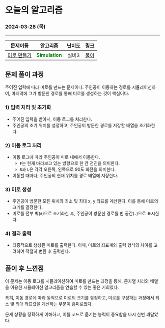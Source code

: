# **오늘의 알고리즘**
### 2024-03-28 (목)
---

문제이름|알고리즘|난이도|링크|
|:---:|:---:|:---:|:---:|
|[미로 만들기](https://www.acmicpc.net/problem/1347)|<span style="color:green">**Simulation**</span>|실버3|[풀이](#)|

## 문제 풀이 과정

주어진 입력에 따라 미로를 만드는 문제이다. 주인공이 이동하는 경로를 시뮬레이션하여, 마지막에 그가 방문한 경로를 통해 미로를 생성하는 것이 핵심이다.

### 1) 입력 처리 및 초기화
- 주어진 입력을 받아서, 이동 로그를 처리한다.
- 주인공의 초기 위치를 설정하고, 주인공이 방문한 경로를 저장할 배열을 초기화한다.

### 2) 이동 로그 처리
- 이동 로그에 따라 주인공이 미로 내에서 이동한다.
  - `F`는 현재 바라보고 있는 방향으로 한 칸 전진을 의미한다.
  - `R`과 `L`은 각각 오른쪽, 왼쪽으로 90도 회전을 의미한다.
- 이동할 때마다, 주인공의 현재 위치를 경로 배열에 저장한다.

### 3) 미로 생성
- 주인공이 방문한 모든 위치의 최소 및 최대 x, y 좌표를 계산한다. 이를 통해 미로의 크기를 결정한다.
- 미로를 전부 벽(`#`)으로 초기화한 후, 주인공이 방문한 경로를 빈 공간(`.`)으로 표시한다.

### 4) 결과 출력
- 최종적으로 생성된 미로를 출력한다. 이때, 미로의 좌표계와 출력 형식의 차이를 고려하여 적절히 변환 후 출력한다.

## 풀이 후 느낀점
이 문제는 이동 로그를 시뮬레이션하여 미로를 만드는 과정을 통해, 문자열 처리와 배열을 이용한 시뮬레이션 알고리즘을 연습할 수 있는 좋은 기회였다. 

특히, 이동 경로에 따라 동적으로 미로의 크기를 결정하고, 미로를 구성하는 과정에서 최소 및 최대 좌표값을 계산하는 부분이 흥미로웠다. 

문제 상황을 정확하게 이해하고, 이를 코드로 옮기는 능력이 중요함을 다시 한번 깨달았다.